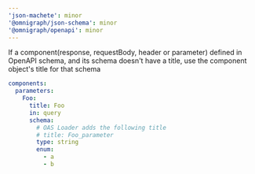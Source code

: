 ```yaml
---
'json-machete': minor
'@omnigraph/json-schema': minor
'@omnigraph/openapi': minor
---
```


If a component(response, requestBody, header or parameter) defined in OpenAPI schema, and its schema doesn't have a title, use the component object's title for that schema

```yml
components:
  parameters:
    Foo:
      title: Foo
      in: query
      schema:
        # OAS Loader adds the following title
        # title: Foo_parameter
        type: string
        enum:
          - a
          - b
```
